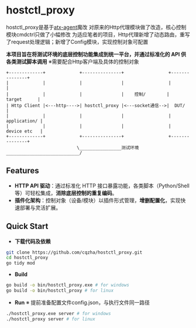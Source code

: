 # hostctl_proxy

hostctl_proxy是基于[atx-agent](https://github.com/openatx/atx-agent)魔改
对原来的Http代理模块做了改造，核心控制模块cmdctrl只做了小幅修改
为适应笔者的项目，Http代理新增了动态路由，重写了request处理逻辑；新增了Config模块，实现控制对象可配置

**本项目旨在将测试环境的底层控制功能集成到统一平台，并通过标准化的 API 供各类测试脚本调用**
※需要配合Http客户端及具体的控制对象

```
+-------------+             +---------------+                 +---------------+
|             |             |               |                 |               |
|             |             |               |    控制/        |   target      |
| Http Client |<---http---->| hostctl_proxy |<---socket通信-->|  DUT/         |
|             |             |               |                 |  application/ |
|             |             |               |                 |  device etc   |
+-------------+             +---------------+                 +---------------+
                           \________________测试环境____________________________/
```

## Features

*   **HTTP API 驱动**：通过标准化 HTTP 接口暴露功能，各类脚本（Python/Shell等）可轻松集成，**消除底层控制的重复编码**。
*   **插件化架构**：控制对象（设备/模块）以插件形式管理，**增删配置化**，实现快速部署与灵活扩展。

## Quick Start

*   **下载代码及依赖**
```bash
git clone https://github.com/cqzha/hostctl_proxy.git
cd hostctl_proxy
go tidy mod
```

*   **Build**
```bash
go build -o bin/hostctl_proxy.exe # for windows
go build -o bin/hostctl_proxy # for linux
```

*   **Run**
※ 提前准备配置文件config.json，与执行文件同一路径
```bash
./hostctl_proxy.exe server # for windows
./hostctl_proxy server # for linux
```
